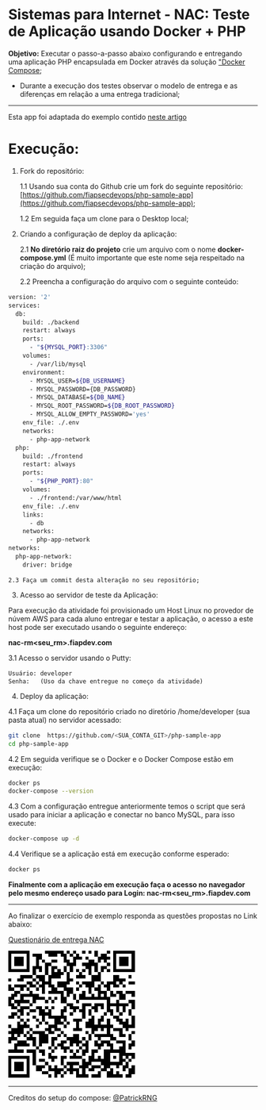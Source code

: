 # Sistemas para Internet - NAC: Teste de Aplicação usando Docker + PHP

**Objetivo:** Executar o passo-a-passo abaixo configurando e entregando uma aplicação PHP encapsulada em Docker através da solução ["Docker Compose](https://docs.docker.com/compose/);

- Durante a execução dos testes observar o modelo de entrega e as diferenças em relação a uma entrega tradicional;

---

Esta app foi adaptada do exemplo contido [neste artigo](https://www.tutorialrepublic.com/php-tutorial/php-mysql-crud-application.php)

# Execução:

1. Fork do repositório:

    1.1 Usando sua conta do Github crie um fork do seguinte repositório: [https://github.com/fiapsecdevops/php-sample-app](https://github.com/fiapsecdevops/php-sample-app);

    1.2 Em seguida faça um clone para o Desktop local;

2. Criando a configuração de deploy da aplicação:

    2.1 **No diretório raiz do projeto** crie um arquivo com o nome **docker-compose.yml** (É muito importante que este nome seja respeitado na criação do arquivo);

    2.2 Preencha a configuração do arquivo com o seguinte conteúdo:

```sh
version: '2'
services:
  db:
    build: ./backend
    restart: always
    ports:
      - "${MYSQL_PORT}:3306"
    volumes:
      - /var/lib/mysql
    environment:
      - MYSQL_USER=${DB_USERNAME}
      - MYSQL_PASSWORD={DB_PASSWORD}
      - MYSQL_DATABASE=${DB_NAME}
      - MYSQL_ROOT_PASSWORD=${DB_ROOT_PASSWORD}
      - MYSQL_ALLOW_EMPTY_PASSWORD='yes'
    env_file: ./.env
    networks:
      - php-app-network
  php:
    build: ./frontend
    restart: always
    ports:
      - "${PHP_PORT}:80"
    volumes:
      - ./frontend:/var/www/html
    env_file: ./.env
    links:
      - db
    networks:
      - php-app-network
networks:
  php-app-network:
    driver: bridge
```

    2.3 Faça um commit desta alteração no seu repositório;

3. Acesso ao servidor de teste da Aplicação:

Para execução da atividade foi provisionado um Host Linux no provedor de núvem AWS para cada aluno entregar e testar a aplicação, o acesso a este host pode ser executado usando o seguinte endereço:

**nac-rm<seu_rm>.fiapdev.com**

3.1 Acesso o servidor usando o Putty:

    Usuário: developer
    Senha:   (Uso da chave entregue no começo da atividade)

4. Deploy da aplicação:

4.1 Faça um clone do repositório criado no diretório /home/developer (sua pasta atual) no servidor acessado:

```sh
git clone  https://github.com/<SUA_CONTA_GIT>/php-sample-app
cd php-sample-app
```

4.2 Em seguida verifique se o Docker e o Docker Compose estão em execução:

```sh
docker ps
docker-compose --version
```

4.3 Com a configuração entregue anteriormente temos o script que será usado para iniciar a aplicação e conectar no banco MySQL, para isso execute:

```sh
docker-compose up -d
```

4.4 Verifique se a aplicação está em execução conforme esperado:

```sh
docker ps
```

**Finalmente com a aplicação em execução faça o acesso no navegador pelo mesmo endereço usado para Login: nac-rm<seu_rm>.fiapdev.com**

---

Ao finalizar o exercício de exemplo responda as questões propostas no Link abaixo:

[Questionário de entrega NAC](https://pt.surveymonkey.com/r/9DQ2GFC)

![QR_code](images/QR_code_9DQ2GFC.png)

---

Creditos do setup do compose: [@PatrickRNG](https://github.com/PatrickRNG)